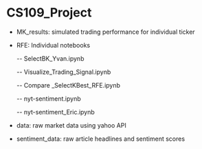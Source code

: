 
# CS109_Project 



* MK_results: simulated trading performance for individual ticker

* RFE: Individual notebooks

    -- SelectBK_Yvan.ipynb
    
    -- Visualize_Trading_Signal.ipynb
    
    -- Compare _SelectKBest_RFE.ipynb
    
    -- nyt-sentiment.ipynb
    
    -- nyt-sentiment_Eric.ipynb

* data: raw market data using yahoo API


* sentiment_data: raw article headlines and sentiment scores


